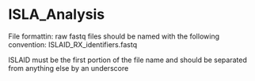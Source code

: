 # ISLA_Analysis

File formattin: raw fastq files should be named with the following convention:
ISLAID_RX_identifiers.fastq

ISLAID must be the first portion of the file name and should be separated from anything else by an underscore

